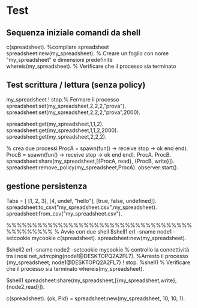 # Test

## Sequenza iniziale comandi da shell

c(spreadsheet).                    %compilare spreadsheet
spreadsheet:new(my_spreadsheet).  % Creare un foglio con nome "my_spreadsheet" e dimensioni predefinite  
whereis(my_spreadsheet).  % Verificare che il processo sia terminato

## Test scrittura / lettura (senza policy)

my_spreadsheet ! stop.% Fermare il processo
spreadsheet:set(my_spreadsheet,2,2,2,"prova").
spreadsheet:set(my_spreadsheet,2,2,2,"prova",2000).

spreadsheet:get(my_spreadsheet,1,1,2).
spreadsheet:get(my_spreadsheet,1,1,2,2000).
spreadsheet:get(my_spreadsheet,2,2,2).

% crea due processi
ProcA = spawn(fun() -> receive stop -> ok end end).
ProcB = spawn(fun() -> receive stop -> ok end end).
ProcA.
ProcB.
spreadsheet:share(my_spreadsheet,[{ProcA, read}, {ProcB, write}]).
spreadsheet:remove_policy(my_spreadsheet,ProcA).
observer:start().

## gestione persistenza

Tabs = [    [1, 2, 3],    [4, undef, "hello"],    [true, false, undefined]].
spreadsheet:to_csv("my_spreadsheet.csv",my_spreadsheet).
spreadsheet:from_csv("my_spreadsheet.csv").

%%%%%%%%%%%%%%%%%%%%%%%%%%%%%%%%%%%%%%%%%%%%%
% Avvio con due shell
$shell1
erl -sname node1 -setcookie mycookie
c(spreadsheet).
spreadsheet:new(my_spreadsheet).

$shell2
erl -sname node2 -setcookie mycookie
% controllo la connettività tra i nosi
net_adm:ping(node1@DESKTOPQ2A2FL7).
%Arresto il processo
{my_spreadsheet, node1@DESKTOPQ2A2FL7} ! stop.
%shell1
% Verificare che il processo sia terminato
whereis(my_spreadsheet).

$shell1
spreadsheet:share(my_spreadsheet,[{my_spreadsheet,write},{node2,read}]).

c(spreadsheet).
{ok, Pid} = spreadsheet:new(my_spreadsheet, 10, 10, 1).
